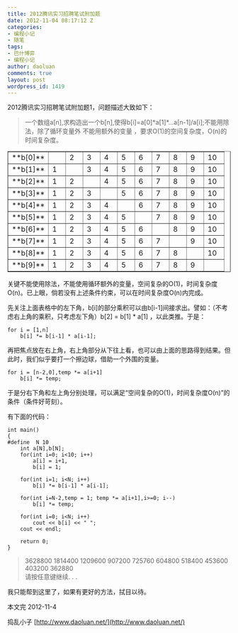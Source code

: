 ```yaml
---
title: 2012腾讯实习招聘笔试附加题
date: 2012-11-04 08:17:12 Z
categories:
- 编程小记
- 随笔
tags:
- 巴什博弈
- 编程小记
author: daoluan
comments: true
layout: post
wordpress_id: 1419
---
```


2012腾讯实习招聘笔试附加题1，问题描述大致如下：


<blockquote>一个数组a[n],求构造出一个b[n],使得b[i]=a[0]*a[1]*...a[n-1]/a[i];不能用除法，除了循环变量外 不能用额外的变量 ，要求O(1)的空间复杂度，O(n)的时间复杂度。</blockquote>


<table cellpadding="0" cellspacing="0" border="1" >
<tbody >
<tr >

<td width="38" valign="top" >**b[0]**
</td>

<td width="22" valign="top" >
</td>

<td width="22" valign="top" >2
</td>

<td width="22" valign="top" >3
</td>

<td width="22" valign="top" >4
</td>

<td width="22" valign="top" >5
</td>

<td width="22" valign="top" >6
</td>

<td width="22" valign="top" >7
</td>

<td width="22" valign="top" >8
</td>

<td width="22" valign="top" >9
</td>

<td width="29" valign="top" >10
</td>
</tr>
<tr >

<td width="38" valign="top" >**b[1]**
</td>

<td width="22" valign="top" >1
</td>

<td width="22" valign="top" >
</td>

<td width="22" valign="top" >3
</td>

<td width="22" valign="top" >4
</td>

<td width="22" valign="top" >5
</td>

<td width="22" valign="top" >6
</td>

<td width="22" valign="top" >7
</td>

<td width="22" valign="top" >8
</td>

<td width="22" valign="top" >9
</td>

<td width="29" valign="top" >10
</td>
</tr>
<tr >

<td width="38" valign="top" >**b[2]**
</td>

<td width="22" valign="top" >1
</td>

<td width="22" valign="top" >2
</td>

<td width="22" valign="top" >
</td>

<td width="22" valign="top" >4
</td>

<td width="22" valign="top" >5
</td>

<td width="22" valign="top" >6
</td>

<td width="22" valign="top" >7
</td>

<td width="22" valign="top" >8
</td>

<td width="22" valign="top" >9
</td>

<td width="29" valign="top" >10
</td>
</tr>
<tr >

<td width="38" valign="top" >**b[3]**
</td>

<td width="22" valign="top" >1
</td>

<td width="22" valign="top" >2
</td>

<td width="22" valign="top" >3
</td>

<td width="22" valign="top" >
</td>

<td width="22" valign="top" >5
</td>

<td width="22" valign="top" >6
</td>

<td width="22" valign="top" >7
</td>

<td width="22" valign="top" >8
</td>

<td width="22" valign="top" >9
</td>

<td width="29" valign="top" >10
</td>
</tr>
<tr >

<td width="38" valign="top" >**b[4]**
</td>

<td width="22" valign="top" >1
</td>

<td width="22" valign="top" >2
</td>

<td width="22" valign="top" >3
</td>

<td width="22" valign="top" >4
</td>

<td width="22" valign="top" >
</td>

<td width="22" valign="top" >6
</td>

<td width="22" valign="top" >7
</td>

<td width="22" valign="top" >8
</td>

<td width="22" valign="top" >9
</td>

<td width="29" valign="top" >10
</td>
</tr>
<tr >

<td width="38" valign="top" >**b[5]**
</td>

<td width="22" valign="top" >1
</td>

<td width="22" valign="top" >2
</td>

<td width="22" valign="top" >3
</td>

<td width="22" valign="top" >4
</td>

<td width="22" valign="top" >5
</td>

<td width="22" valign="top" >
</td>

<td width="22" valign="top" >7
</td>

<td width="22" valign="top" >8
</td>

<td width="22" valign="top" >9
</td>

<td width="29" valign="top" >10
</td>
</tr>
<tr >

<td width="38" valign="top" >**b[6]**
</td>

<td width="22" valign="top" >1
</td>

<td width="22" valign="top" >2
</td>

<td width="22" valign="top" >3
</td>

<td width="22" valign="top" >4
</td>

<td width="22" valign="top" >5
</td>

<td width="22" valign="top" >6
</td>

<td width="22" valign="top" >
</td>

<td width="22" valign="top" >8
</td>

<td width="22" valign="top" >9
</td>

<td width="29" valign="top" >10
</td>
</tr>
<tr >

<td width="38" valign="top" >**b[7]**
</td>

<td width="22" valign="top" >1
</td>

<td width="22" valign="top" >2
</td>

<td width="22" valign="top" >3
</td>

<td width="22" valign="top" >4
</td>

<td width="22" valign="top" >5
</td>

<td width="22" valign="top" >6
</td>

<td width="22" valign="top" >7
</td>

<td width="22" valign="top" >
</td>

<td width="22" valign="top" >9
</td>

<td width="29" valign="top" >10
</td>
</tr>
<tr >

<td width="38" valign="top" >**b[8]**
</td>

<td width="22" valign="top" >1
</td>

<td width="22" valign="top" >2
</td>

<td width="22" valign="top" >3
</td>

<td width="22" valign="top" >4
</td>

<td width="22" valign="top" >5
</td>

<td width="22" valign="top" >6
</td>

<td width="22" valign="top" >7
</td>

<td width="22" valign="top" >8
</td>

<td width="22" valign="top" >
</td>

<td width="29" valign="top" >10
</td>
</tr>
<tr >

<td width="38" valign="top" >**b[9]**
</td>

<td width="22" valign="top" >1
</td>

<td width="22" valign="top" >2
</td>

<td width="22" valign="top" >3
</td>

<td width="22" valign="top" >4
</td>

<td width="22" valign="top" >5
</td>

<td width="22" valign="top" >6
</td>

<td width="22" valign="top" >7
</td>

<td width="22" valign="top" >8
</td>

<td width="22" valign="top" >9
</td>

<td width="29" valign="top" >
</td>
</tr>
</tbody>
</table>
<!-- more -->

关键不能使用除法，不能使用循环额外的变量，空间复杂的O(1)，时间复杂度O(n)。已上眼，倘若没有上述条件约束，可以在时间复杂度O(n)内完成。

先关注上面表格中的左下角，b[i]的部分乘积可以由b[i-1]间接求出。譬如：（不考虑右上角的乘积，只考虑左下角）b[2] = b[1] * a[1] ，以此类推。于是：


    for i = [1,n]
    	b[i] *= b[i-1] * a[i-1];


再把焦点放在右上角，右上角部分从下往上看，也可以由上面的思路得到结果。但此时，我们似乎要打一个擦边球，借助一个外围的变量。


    for i = [n-2,0],temp *= a[i+1]
    	b[i] *= temp;


于是分右下角和左上角分别处理，可以满足“空间复杂的O(1)，时间复杂度O(n)”的条件（条件好苛刻）。

有下面的代码：


    int main()
    {
    #define  N 10
    	int a[N],b[N];
    	for(int i=0; i<10; i++)
    		a[i] = i+1,
    		b[i] = 1;

    	for(int i=1; i<N; i++)
    		b[i] *= b[i-1] * a[i-1];

    	for(int i=N-2,temp = 1; temp *= a[i+1],i>=0; i--)
    		b[i] *= temp;

    	for(int i=0; i<N; i++)
    		cout << b[i] << " ";
    	cout << endl;

    	return 0;
    }




<blockquote><p>3628800 1814400 1209600 907200 725760 604800 518400 453600 403200 362880<br>
请按任意键继续. . .</p></blockquote>


我只能帮到这里了，如果有更好的方法，拭目以待。

本文完 2012-11-4

捣乱小子 [http://www.daoluan.net/](http://www.daoluan.net/)


<blockquote></blockquote>

